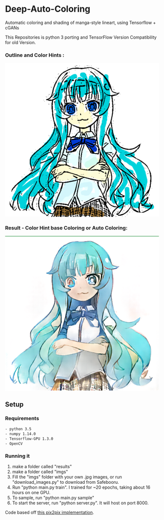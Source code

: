 # Deep-Auto-Coloring

Automatic coloring and shading of manga-style lineart, using Tensorflow + cGANs

This Repositories is python 3 porting and TensorFlow Version Compatibility for old Version.

### Outline and Color Hints :

![](https://github.com/cryingmiso/Deep-Auto-Coloring/blob/master/git_img/web_before.png)

### Result - Color Hint base Coloring or Auto Coloring:

![](https://github.com/cryingmiso/Deep-Auto-Coloring/blob/master/git_img/web_after.png)

## Setup

### Requirements
    - python 3.5
    - numpy 1.14.0
    - Tensorflow-GPU 1.3.0
    - OpenCV

### Running it
1. make a folder called "results"
2. make a folder called "imgs"
3. Fill the "imgs" folder with your own .jpg images, or run "download_images.py" to download from Safebooru.
4. Run "python main.py train". I trained for ~20 epochs, taking about 16 hours on one GPU.
5. To sample, run "python main.py sample"
6. To start the server, run "python server.py". It will host on port 8000.



Code based off [this pix2pix implementation](https://github.com/yenchenlin/pix2pix-tensorflow).
